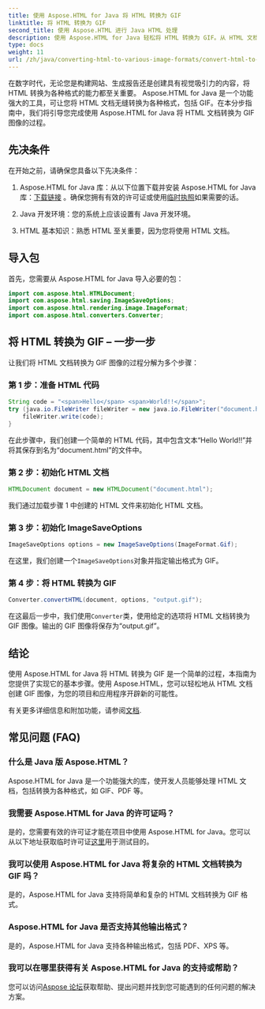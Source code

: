 ```yaml
---
title: 使用 Aspose.HTML for Java 将 HTML 转换为 GIF
linktitle: 将 HTML 转换为 GIF
second_title: 使用 Aspose.HTML 进行 Java HTML 处理
description: 使用 Aspose.HTML for Java 轻松将 HTML 转换为 GIF。从 HTML 文档创建令人惊叹的图像。现在就开始！
type: docs
weight: 11
url: /zh/java/converting-html-to-various-image-formats/convert-html-to-gif/
---
```


在数字时代，无论您是构建网站、生成报告还是创建具有视觉吸引力的内容，将 HTML 转换为各种格式的能力都至关重要。 Aspose.HTML for Java 是一个功能强大的工具，可让您将 HTML 文档无缝转换为各种格式，包括 GIF。在本分步指南中，我们将引导您完成使用 Aspose.HTML for Java 将 HTML 文档转换为 GIF 图像的过程。

## 先决条件

在开始之前，请确保您具备以下先决条件：

1. Aspose.HTML for Java 库：从以下位置下载并安装 Aspose.HTML for Java 库：[下载链接](https://releases.aspose.com/html/java/) 。确保您拥有有效的许可证或使用[临时执照](https://purchase.aspose.com/temporary-license/)如果需要的话。

2. Java 开发环境：您的系统上应该设置有 Java 开发环境。

3. HTML 基本知识：熟悉 HTML 至关重要，因为您将使用 HTML 文档。

## 导入包

首先，您需要从 Aspose.HTML for Java 导入必要的包：

```java
import com.aspose.html.HTMLDocument;
import com.aspose.html.saving.ImageSaveOptions;
import com.aspose.html.rendering.image.ImageFormat;
import com.aspose.html.converters.Converter;
```

## 将 HTML 转换为 GIF – 一步一步

让我们将 HTML 文档转换为 GIF 图像的过程分解为多个步骤：

### 第 1 步：准备 HTML 代码

```java
String code = "<span>Hello</span> <span>World!!</span>";
try (java.io.FileWriter fileWriter = new java.io.FileWriter("document.html")) {
    fileWriter.write(code);
}
```

在此步骤中，我们创建一个简单的 HTML 代码，其中包含文本“Hello World!!”并将其保存到名为“document.html”的文件中。

### 第 2 步：初始化 HTML 文档

```java
HTMLDocument document = new HTMLDocument("document.html");
```

我们通过加载步骤 1 中创建的 HTML 文件来初始化 HTML 文档。

### 第 3 步：初始化 ImageSaveOptions

```java
ImageSaveOptions options = new ImageSaveOptions(ImageFormat.Gif);
```

在这里，我们创建一个`ImageSaveOptions`对象并指定输出格式为 GIF。

### 第 4 步：将 HTML 转换为 GIF

```java
Converter.convertHTML(document, options, "output.gif");
```

在这最后一步中，我们使用`Converter`类，使用给定的选项将 HTML 文档转换为 GIF 图像。输出的 GIF 图像将保存为“output.gif”。

## 结论

使用 Aspose.HTML for Java 将 HTML 转换为 GIF 是一个简单的过程，本指南为您提供了实现它的基本步骤。使用 Aspose.HTML，您可以轻松地从 HTML 文档创建 GIF 图像，为您的项目和应用程序开辟新的可能性。

有关更多详细信息和附加功能，请参阅[文档](https://reference.aspose.com/html/java/).

## 常见问题 (FAQ)

### 什么是 Java 版 Aspose.HTML？
   Aspose.HTML for Java 是一个功能强大的库，使开发人员能够处理 HTML 文档，包括转换为各种格式，如 GIF、PDF 等。

### 我需要 Aspose.HTML for Java 的许可证吗？
是的，您需要有效的许可证才能在项目中使用 Aspose.HTML for Java。您可以从以下地址获取临时许可证[这里](https://purchase.aspose.com/temporary-license/)用于测试目的。

### 我可以使用 Aspose.HTML for Java 将复杂的 HTML 文档转换为 GIF 吗？
是的，Aspose.HTML for Java 支持将简单和复杂的 HTML 文档转换为 GIF 格式。

### Aspose.HTML for Java 是否支持其他输出格式？
是的，Aspose.HTML for Java 支持各种输出格式，包括 PDF、XPS 等。

### 我可以在哪里获得有关 Aspose.HTML for Java 的支持或帮助？
您可以访问[Aspose 论坛](https://forum.aspose.com/)获取帮助、提出问题并找到您可能遇到的任何问题的解决方案。